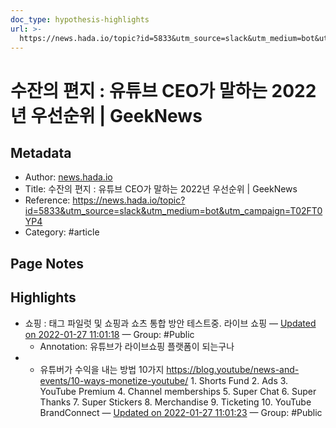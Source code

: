```yaml
---
doc_type: hypothesis-highlights
url: >-
  https://news.hada.io/topic?id=5833&utm_source=slack&utm_medium=bot&utm_campaign=T02FT0YP4
---
```


# 수잔의 편지 : 유튜브 CEO가 말하는 2022년 우선순위 | GeekNews

## Metadata
- Author: [news.hada.io]()
- Title: 수잔의 편지 : 유튜브 CEO가 말하는 2022년 우선순위 | GeekNews
- Reference: https://news.hada.io/topic?id=5833&utm_source=slack&utm_medium=bot&utm_campaign=T02FT0YP4
- Category: #article

## Page Notes
## Highlights
- 쇼핑 : 태그 파일럿 및 쇼핑과 쇼츠 통합 방안 테스트중. 라이브 쇼핑 — [Updated on 2022-01-27 11:01:18](https://hyp.is/BD3npH8VEeyQuHebov9Azg/news.hada.io/topic?id=5833&utm_source=slack&utm_medium=bot&utm_campaign=T02FT0YP4) — Group: #Public
    - Annotation: 유튜브가 라이브쇼핑 플랫폼이 되는구나
- * 유튜버가 수익을 내는 방법 10가지 https://blog.youtube/news-and-events/10-ways-monetize-youtube/ 1. Shorts Fund 2. Ads 3. YouTube Premium 4. Channel memberships 5. Super Chat 6. Super Thanks 7. Super Stickers 8. Merchandise 9. Ticketing 10. YouTube BrandConnect — [Updated on 2022-01-27 11:01:23](https://hyp.is/B5tuqH8VEeyIK_-BFHS7lw/news.hada.io/topic?id=5833&utm_source=slack&utm_medium=bot&utm_campaign=T02FT0YP4) — Group: #Public



